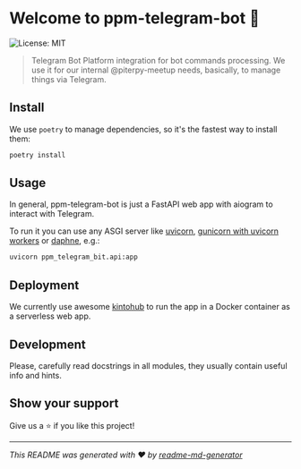 # Welcome to ppm-telegram-bot 👋
![License: MIT](https://img.shields.io/badge/License-MIT-yellow.svg)

> Telegram Bot Platform integration for bot commands processing. We use it for our internal @piterpy-meetup needs, basically, to manage things via Telegram.

## Install

We use `poetry` to manage dependencies, so it's the fastest way to install them:

```sh
poetry install
```

## Usage
In general, ppm-telegram-bot is just a FastAPI web app with aiogram to interact with Telegram.

To run it you can use any ASGI server like [uvicorn](https://www.uvicorn.org/),
[gunicorn with uvicorn workers](https://www.uvicorn.org/deployment/#gunicorn)
or [daphne](https://github.com/django/daphne/#running), e.g.:

```sh
uvicorn ppm_telegram_bit.api:app
```

## Deployment

We currently use awesome [kintohub](https://kintohub.com) to run the app in a Docker container as a serverless web app. 

## Development

Please, carefully read docstrings in all modules, they usually contain useful info and hints.

## Show your support

Give us a ⭐️ if you like this project!


***
_This README was generated with ❤️ by [readme-md-generator](https://github.com/kefranabg/readme-md-generator)_
